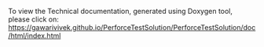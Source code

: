 To view the Technical documentation, generated using Doxygen tool, please click on:
https://gawarivivek.github.io/PerforceTestSolution/PerforceTestSolution/doc/html/index.html


